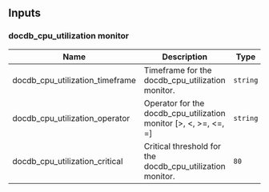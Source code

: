 ## Inputs

### docdb_cpu_utilization monitor

| Name | Description | Type | Default | Required |
|------|-------------|------|---------|:--------:|
| docdb_cpu_utilization_timeframe | Timeframe for the docdb_cpu_utilization monitor. | `string`| `"last_5m"` | no |
| docdb_cpu_utilization_operator | Operator for the docdb_cpu_utilization monitor [>, <, >=, <=, =] | `string`| `">"` | no |
| docdb_cpu_utilization_critical | Critical threshold for the docdb_cpu_utilization monitor. | `80` | `number`| no |

